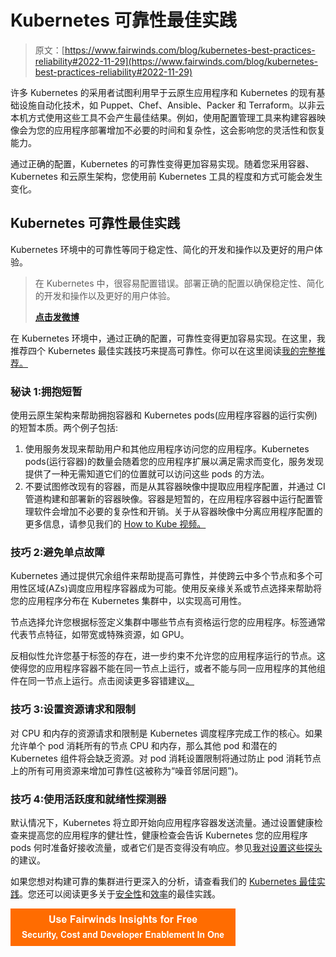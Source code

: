 # Kubernetes 可靠性最佳实践

> 原文：[https://www.fairwinds.com/blog/kubernetes-best-practices-reliability#2022-11-29](https://www.fairwinds.com/blog/kubernetes-best-practices-reliability#2022-11-29)

 许多 Kubernetes 的采用者试图利用早于云原生应用程序和 Kubernetes 的现有基础设施自动化技术，如 Puppet、Chef、Ansible、Packer 和 Terraform。以非云本机方式使用这些工具不会产生最佳结果。例如，使用配置管理工具来构建容器映像会为您的应用程序部署增加不必要的时间和复杂性，这会影响您的灵活性和恢复能力。

通过正确的配置，Kubernetes 的可靠性变得更加容易实现。随着您采用容器、Kubernetes 和云原生架构，您使用前 Kubernetes 工具的程度和方式可能会发生变化。

## Kubernetes 可靠性最佳实践

Kubernetes 环境中的可靠性等同于稳定性、简化的开发和操作以及更好的用户体验。

> 在 Kubernetes 中，很容易配置错误。部署正确的配置以确保稳定性、简化的开发和操作以及更好的用户体验。
> 
> **[点击发微博](https://ctt.ac/dFhHB)**

在 Kubernetes 环境中，通过正确的配置，可靠性变得更加容易实现。在这里，我推荐四个 Kubernetes 最佳实践技巧来提高可靠性。你可以在这里阅读[我的完整推荐。](https://www.fairwinds.com/kubernetes-best-practices-comprehensive-white-paper)

### 秘诀 1:拥抱短暂

使用云原生架构来帮助拥抱容器和 Kubernetes pods(应用程序容器的运行实例)的短暂本质。两个例子包括:

1.  使用服务发现来帮助用户和其他应用程序访问您的应用程序。Kubernetes pods(运行容器)的数量会随着您的应用程序扩展以满足需求而变化，服务发现提供了一种无需知道它们的位置就可以访问这些 pods 的方法。
2.  不要试图修改现有的容器，而是从其容器映像中提取应用程序配置，并通过 CI 管道构建和部署新的容器映像。容器是短暂的，在应用程序容器中运行配置管理软件会增加不必要的复杂性和开销。关于从容器映像中分离应用程序配置的更多信息，请参见我们的 [How to Kube 视频。](https://www.youtube.com/watch?v=K-KQwBsbaGo&feature=youtu.be&utm_content=115660200&utm_medium=social&utm_source=twitter&hss_channel=tw-3002222549)

### 技巧 2:避免单点故障

Kubernetes 通过提供冗余组件来帮助提高可靠性，并使跨云中多个节点和多个可用性区域(AZs)调度应用程序容器成为可能。使用反亲缘关系或节点选择来帮助将您的应用程序分布在 Kubernetes 集群中，以实现高可用性。

节点选择允许您根据标签定义集群中哪些节点有资格运行您的应用程序。标签通常代表节点特征，如带宽或特殊资源，如 GPU。

反相似性允许您基于标签的存在，进一步约束不允许您的应用程序运行的节点。这使得您的应用程序容器不能在同一节点上运行，或者不能与同一应用程序的其他组件在同一节点上运行。点击阅读更多容错建议[。](https://www.fairwinds.com/kubernetes-best-practices-comprehensive-white-paper)

### 技巧 3:设置资源请求和限制

对 CPU 和内存的资源请求和限制是 Kubernetes 调度程序完成工作的核心。如果允许单个 pod 消耗所有的节点 CPU 和内存，那么其他 pod 和潜在的 Kubernetes 组件将会缺乏资源。对 pod 消耗设置限制将通过防止 pod 消耗节点上的所有可用资源来增加可靠性(这被称为“噪音邻居问题”)。

### 技巧 4:使用活跃度和就绪性探测器

默认情况下，Kubernetes 将立即开始向应用程序容器发送流量。通过设置健康检查来提高您的应用程序的健壮性，健康检查会告诉 Kubernetes 您的应用程序 pods 何时准备好接收流量，或者它们是否变得没有响应。参见[我对设置这些探头](https://www.fairwinds.com/kubernetes-best-practices-comprehensive-white-paper)的建议。

如果您想对构建可靠的集群进行更深入的分析，请查看我们的 [Kubernetes 最佳实践](https://www.fairwinds.com/kubernetes-best-practices-comprehensive-white-paper)。您还可以阅读更多关于[安全性](https://www.fairwinds.com/blog/kubernetes-best-practices-for-security)和[效率](/blog/kubernetes-best-practice-efficient-resource-utilization)的最佳实践。

[![Use Fairwinds Insights for Free Security, Cost and Developer Enablement In One](img/7c86296320eb01b215d8e2755e9c5b9d.png)](https://cta-redirect.hubspot.com/cta/redirect/2184645/34aa4987-a1f9-438a-a145-d7d82d5c479a)